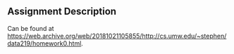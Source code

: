 ## Assignment Description
Can be found at https://web.archive.org/web/20181021105855/http://cs.umw.edu/~stephen/data219/homework0.html.
